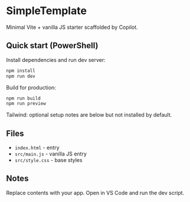 # SimpleTemplate

Minimal Vite + vanilla JS starter scaffolded by Copilot.

## Quick start (PowerShell)

Install dependencies and run dev server:

```powershell
npm install
npm run dev
```

Build for production:

```powershell
npm run build
npm run preview
```

Tailwind: optional setup notes are below but not installed by default.

## Files

- `index.html` - entry
- `src/main.js` - vanilla JS entry
- `src/style.css` - base styles

## Notes

Replace contents with your app. Open in VS Code and run the dev script.

